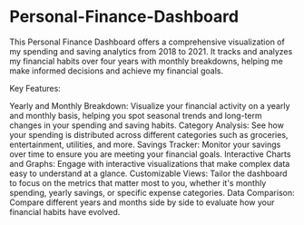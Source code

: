 # Personal-Finance-Dashboard
This Personal Finance Dashboard offers a comprehensive visualization of my spending and saving analytics from 2018 to 2021. It tracks and analyzes my financial habits over four years with monthly breakdowns, helping me make informed decisions and achieve my financial goals.

Key Features:

Yearly and Monthly Breakdown: Visualize your financial activity on a yearly and monthly basis, helping you spot seasonal trends and long-term changes in your spending and saving habits.
Category Analysis: See how your spending is distributed across different categories such as groceries, entertainment, utilities, and more.
Savings Tracker: Monitor your savings over time to ensure you are meeting your financial goals.
Interactive Charts and Graphs: Engage with interactive visualizations that make complex data easy to understand at a glance.
Customizable Views: Tailor the dashboard to focus on the metrics that matter most to you, whether it's monthly spending, yearly savings, or specific expense categories.
Data Comparison: Compare different years and months side by side to evaluate how your financial habits have evolved.
